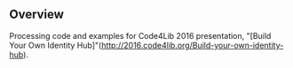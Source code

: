 
## Overview

Processing code and examples for Code4Lib 2016 presentation, "[Build Your Own Identity Hub]"(http://2016.code4lib.org/Build-your-own-identity-hub).